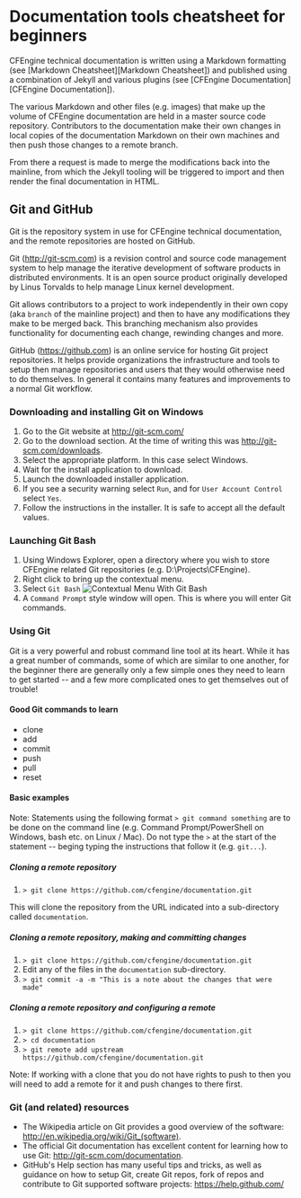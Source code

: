 # Documentation tools cheatsheet for beginners

CFEngine technical documentation is written using a Markdown formatting (see [Markdown Cheatsheet][Markdown Cheatsheet]) and published using a combination of Jekyll and various plugins (see [CFEngine Documentation][CFEngine Documentation]).

The various Markdown and other files (e.g. images) that make up the volume of CFEngine documentation are held in a master source code repository. Contributors to the documentation make their own changes in local copies of the documentation Markdown on their own machines and then push those changes to a remote branch.

From there a request is made to merge the modifications back into the mainline, from which the Jekyll tooling will be triggered to import and then render the final documentation in HTML.

## Git and GitHub

Git is the repository system in use for CFEngine technical documentation, and the remote repositories are hosted on GitHub.

Git (http://git-scm.com) is a revision control and source code management system to help manage the iterative development of software products in distributed environments. It is an open source product originally developed by Linus Torvalds to help manage Linux kernel development.

Git allows contributors to a project to work independently in their own copy (aka `branch` of the mainline project) and then to have any modifications they make to be merged back. This branching mechanism also provides functionality for documenting each change, rewinding changes and more.

GitHub (https://github.com) is an online service for hosting Git project
repositories. It helps provide organizations the infrastructure and tools to
setup then manage repositories and users that they would otherwise need to do
themselves. In general it contains many features and improvements to a normal
Git workflow.

### Downloading and installing Git on Windows

1. Go to the Git website at http://git-scm.com/
2. Go to the download section. At the time of writing this was http://git-scm.com/downloads.
3. Select the appropriate platform. In this case select Windows.
4. Wait for the install application to download.
5. Launch the downloaded installer application.
6. If you see a security warning select `Run`, and for `User Account Control` select `Yes`.
7. Follow the instructions in the installer. It is safe to accept all the default values.

### Launching Git Bash

1. Using Windows Explorer, open a directory where you wish to store CFEngine related Git repositories (e.g. D:\Projects\CFEngine).
2. Right click to bring up the contextual menu.
3. Select `Git Bash`
   ![Contextual Menu With Git Bash](Doctools-ReadMe-Git-Bash.png)
4. A `Command Prompt` style window will open. This is where you will enter Git commands.

### Using Git

Git is a very powerful and robust command line tool at its heart. While it has a great number of commands, some of which are similar to one another, for the beginner there are generally only a few simple ones they need to learn to get started -- and a few more complicated ones to get themselves out of trouble!

#### Good Git commands to learn

- clone
- add
- commit
- push
- pull
- reset

#### Basic examples

Note: Statements using the following format `> git command something` are to be done on the command line (e.g. Command Prompt/PowerShell on Windows, bash etc. on Linux / Mac). Do not type the `>` at the start of the statement -- beging typing the instructions that follow it (e.g. `git...`).

##### Cloning a remote repository

1. `> git clone https://github.com/cfengine/documentation.git`

This will clone the repository from the URL indicated into a sub-directory called `documentation`.

##### Cloning a remote repository, making and committing changes

1. `> git clone https://github.com/cfengine/documentation.git`
2. Edit any of the files in the `documentation` sub-directory.
3. `> git commit -a -m "This is a note about the changes that were made"`

##### Cloning a remote repository and configuring a remote

1. `> git clone https://github.com/cfengine/documentation.git`
2. `> cd documentation`
3. `> git remote add upstream https://github.com/cfengine/documentation.git`

Note: If working with a clone that you do not have rights to push to then you will need to add a remote for it and push changes to there first.

### Git (and related) resources

- The Wikipedia article on Git provides a good overview of the software: http://en.wikipedia.org/wiki/Git_(software).
- The official Git documentation has excellent content for learning how to use Git: http://git-scm.com/documentation.
- GitHub's Help section has many useful tips and tricks, as well as guidance on how to setup Git, create Git repos, fork of repos and contribute to Git supported software projects: https://help.github.com/
